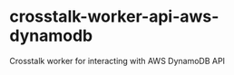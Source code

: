 crosstalk-worker-api-aws-dynamodb
=================================

Crosstalk worker for interacting with AWS DynamoDB API